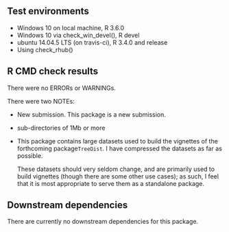 ## Test environments
* Windows 10 on local machine, R 3.6.0
* Windows 10 via check_win_devel(), R devel
* ubuntu 14.04.5 LTS (on travis-ci), R 3.4.0 and release
* Using check_rhub()

## R CMD check results
There were no ERRORs or WARNINGs.

There were two NOTEs:

* New submission. This package is a new submission.

* sub-directories of 1Mb or more
- This package contains large datasets used to build the vignettes of
  the forthcoming package`TreeDist`.  I have compressed the datasets as far
  as possible.
  
  These datasets should very seldom change, and are primarily used to build 
  vignettes (though there are some other use cases);
  as such, I feel that it is most appropriate to serve them as a standalone
  package.


## Downstream dependencies
There are currently no downstream dependencies for this package.
